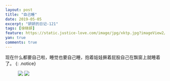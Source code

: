 ```yaml
---
layout: post
title: "自己睡"
date: 2019-05-05
excerpt: "妍妍的日记-121"
tags: [徐晓妍]
feature: https://static.justice-love.com/image/jpg/xktp.jpg?imageView2/1/w/1200/h/500
yan: true
comments: true
---
```

现在什么都要自己啦，睡觉也要自己睡，抱着娃娃撅着屁股自己在飘窗上就睡着了。
{: .notice}
<figure>
    <img src="{{ site.staticUrl }}/yanyan/image/zijishui1.jpg?imageMogr2/auto-orient" />
    <img src="{{ site.staticUrl }}/yanyan/image/zijishui2.jpg?imageMogr2/auto-orient" />
</figure>
